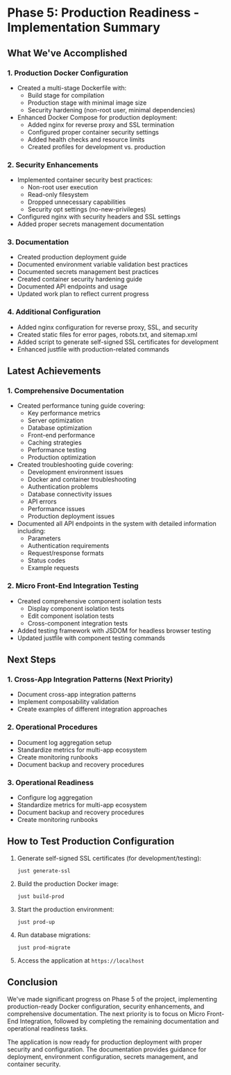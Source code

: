 # Phase 5: Production Readiness - Implementation Summary

## What We've Accomplished

### 1. Production Docker Configuration

- Created a multi-stage Dockerfile with:
  - Build stage for compilation
  - Production stage with minimal image size
  - Security hardening (non-root user, minimal dependencies)
- Enhanced Docker Compose for production deployment:
  - Added nginx for reverse proxy and SSL termination
  - Configured proper container security settings
  - Added health checks and resource limits
  - Created profiles for development vs. production

### 2. Security Enhancements

- Implemented container security best practices:
  - Non-root user execution
  - Read-only filesystem
  - Dropped unnecessary capabilities
  - Security opt settings (no-new-privileges)
- Configured nginx with security headers and SSL settings
- Added proper secrets management documentation

### 3. Documentation

- Created production deployment guide
- Documented environment variable validation best practices
- Documented secrets management best practices
- Created container security hardening guide
- Documented API endpoints and usage
- Updated work plan to reflect current progress

### 4. Additional Configuration

- Added nginx configuration for reverse proxy, SSL, and security
- Created static files for error pages, robots.txt, and sitemap.xml
- Added script to generate self-signed SSL certificates for development
- Enhanced justfile with production-related commands

## Latest Achievements

### 1. Comprehensive Documentation

- Created performance tuning guide covering:
  - Key performance metrics
  - Server optimization
  - Database optimization
  - Front-end performance
  - Caching strategies
  - Performance testing
  - Production optimization
- Created troubleshooting guide covering:
  - Development environment issues
  - Docker and container troubleshooting
  - Authentication problems
  - Database connectivity issues
  - API errors
  - Performance issues
  - Production deployment issues
- Documented all API endpoints in the system with detailed information including:
  - Parameters
  - Authentication requirements
  - Request/response formats
  - Status codes
  - Example requests

### 2. Micro Front-End Integration Testing

- Created comprehensive component isolation tests
  - Display component isolation tests
  - Edit component isolation tests
  - Cross-component integration tests
- Added testing framework with JSDOM for headless browser testing
- Updated justfile with component testing commands

## Next Steps

### 1. Cross-App Integration Patterns (Next Priority)

- Document cross-app integration patterns
- Implement composability validation
- Create examples of different integration approaches

### 2. Operational Procedures

- Document log aggregation setup
- Standardize metrics for multi-app ecosystem
- Create monitoring runbooks
- Document backup and recovery procedures

### 3. Operational Readiness

- Configure log aggregation
- Standardize metrics for multi-app ecosystem
- Document backup and recovery procedures
- Create monitoring runbooks

## How to Test Production Configuration

1. Generate self-signed SSL certificates (for development/testing):
   ```
   just generate-ssl
   ```

2. Build the production Docker image:
   ```
   just build-prod
   ```

3. Start the production environment:
   ```
   just prod-up
   ```

4. Run database migrations:
   ```
   just prod-migrate
   ```

5. Access the application at `https://localhost`

## Conclusion

We've made significant progress on Phase 5 of the project, implementing production-ready Docker configuration, security enhancements, and comprehensive documentation. The next priority is to focus on Micro Front-End Integration, followed by completing the remaining documentation and operational readiness tasks.

The application is now ready for production deployment with proper security and configuration. The documentation provides guidance for deployment, environment configuration, secrets management, and container security.
